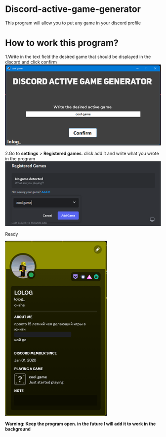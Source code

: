 # Discord-active-game-generator
This program will allow you to put any game in your discord profile

# How to work this program?
1.Write in the text field the desired game that should be displayed in the discord and click confirm
![Image alt](https://github.com/sdfstudios/Discord-active-game-generator/blob/master/Screenshots/Screenshot%202023-06-23%20235730.png)

2.Go to **settings** > **Registered games**. click add it and write what you wrote in the program
![Image alt](https://github.com/sdfstudios/Discord-active-game-generator/blob/master/Screenshots/Screenshot%202023-06-23%20235754.png)

Ready

![Image alt](https://github.com/sdfstudios/Discord-active-game-generator/blob/master/Screenshots/Screenshot%202023-06-23%20235826.png)

**Warning: Keep the program open. in the future I will add it to work in the background**
